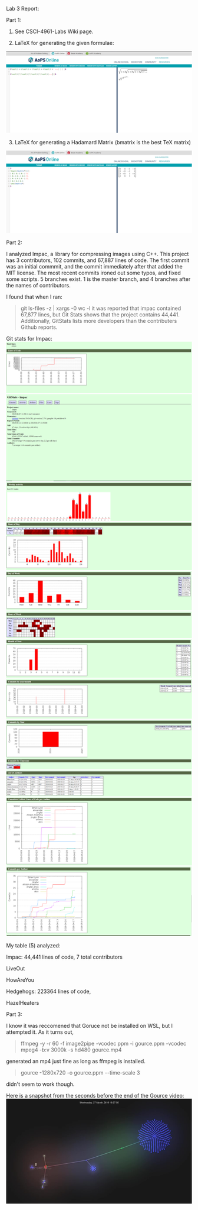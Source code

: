 Lab 3 Report:

Part 1:
1) See CSCI-4961-Labs Wiki page.

2) LaTeX for generating the given formulae:

![](TeX1.png)

3) LaTeX for generating a Hadamard Matrix (bmatrix is the best TeX matrix)

![](TeX2.png)

Part 2:

I analyzed Impac, a library for compressing images using C++. This project has 3 contributors, 102 commits, and 67,887 lines of code. The first commit was an initial commmit, and the commit immediately after that added the MIT license. The most recent commits ironed out some typos, and fixed some scripts. 5 branches exist. 1 is the master branch, and 4 branches after the names of contributors.

I found that when I ran:
> git ls-files -z | xargs -0 wc -l
it was reported that impac contained 67,877 lines, but Git Stats shows that the project contains 44,441. Additionally, GitStats lists more developers than the contributers Github reports.

Git stats for Impac:
![](impac_lines.png)
![](impac1.png)
![](impac2.png)
![](impac3.png)
![](impac4.png)
![](impac5.png)
![](impac6.png)
![](impac7.png)
![](impac8.png)
![](impac_authors.png)
![](impac_authors_code.png)
![](impac_authors_commit.png)

My table (5) analyzed:

Impac: 44,441 lines of code, 7 total contributors

LiveOut

HowAreYou

Hedgehogs: 223364 lines of code, 

HazelHeaters

Part 3: 

I know it was reccomened that Goruce not be installed on WSL, but I attempted it. As it turns out,

> ffmpeg -y -r 60 -f image2pipe -vcodec ppm -i gource.ppm  -vcodec mpeg4 -b:v 3000k -s hd480 gource.mp4

generated an mp4 just fine as long as ffmpeg is installed. 

> gource -1280x720 -o gource.ppm --time-scale 3

didn't seem to work though.

Here is a snapshot from the seconds before the end of the Gource video:
![](gource_Moment.jpg)
